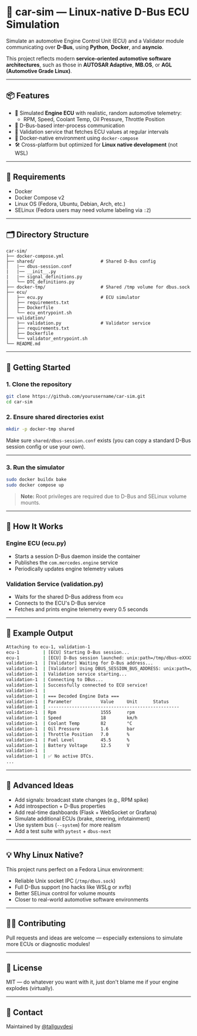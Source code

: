 
# 🚗 car-sim — Linux-native D-Bus ECU Simulation

Simulate an automotive Engine Control Unit (ECU) and a Validator module communicating over **D-Bus**, using **Python**, **Docker**, and **asyncio**.

This project reflects modern **service-oriented automotive software architectures**, such as those in **AUTOSAR Adaptive**, **MB.OS**, or **AGL (Automotive Grade Linux)**.

---

## 📦 Features

- 🧠 Simulated **Engine ECU** with realistic, random automotive telemetry:
  - RPM, Speed, Coolant Temp, Oil Pressure, Throttle Position
- 🔁 D-Bus-based inter-process communication
- 🧪 Validation service that fetches ECU values at regular intervals
- 🐳 Docker-native environment using `docker-compose`
- 🛠️ Cross-platform but optimized for **Linux native development** (not WSL)

---

## 🧰 Requirements

- Docker
- Docker Compose v2
- Linux OS (Fedora, Ubuntu, Debian, Arch, etc.)
- SELinux (Fedora users may need volume labeling via `:Z`)

---

## 🗂️ Directory Structure

```
car-sim/
├── docker-compose.yml
├── shared/                         # Shared D-Bus config
│   |── dbus-session.conf
|   |── __init__.py
|   |── signal_definitions.py
|   └── DTC_definitions.py
├── docker-tmp/                     # Shared /tmp volume for dbus.sock
├── ecu/
│   ├── ecu.py                      # ECU simulator
│   ├── requirements.txt
│   ├── Dockerfile
│   └── ecu_entrypoint.sh
├── validation/
│   ├── validation.py               # Validator service
│   ├── requirements.txt
│   ├── Dockerfile
│   └── validator_entrypoint.sh
└── README.md
```

---

## 🚀 Getting Started

### 1. Clone the repository
```bash
git clone https://github.com/yourusername/car-sim.git
cd car-sim
```

### 2. Ensure shared directories exist
```bash
mkdir -p docker-tmp shared
```

Make sure `shared/dbus-session.conf` exists (you can copy a standard D-Bus session config or use your own).

---

### 3. Run the simulator
```bash
sudo docker buildx bake
sudo docker compose up
```

> **Note:** Root privileges are required due to D-Bus and SELinux volume mounts.

---

## 🧠 How It Works

### Engine ECU (ecu.py)
- Starts a session D-Bus daemon inside the container
- Publishes the `com.mercedes.engine` service
- Periodically updates engine telemetry values

### Validation Service (validation.py)
- Waits for the shared D-Bus address from `ecu`
- Connects to the ECU's D-Bus service
- Fetches and prints engine telemetry every 0.5 seconds

---

## 📸 Example Output

```bash
Attaching to ecu-1, validation-1
ecu-1         | [ECU] Starting D-Bus session...
ecu-1         | [ECU] D-Bus session launched: unix:path=/tmp/dbus-eXXXXXXXXXXX,guid=fxxxxxxxxxxxxxxxxxxxx
validation-1  | [Validator] Waiting for D-Bus address...
validation-1  | [Validator] Using DBUS_SESSION_BUS_ADDRESS: unix:path=/tmp/dbus-eXXXXXXXXX,guid=xxxxxxxxxxxxxxxxxx
validation-1  | Validation service starting...
validation-1  | Connecting to DBus...
validation-1  | Successfully connected to ECU service!
validation-1  | 
validation-1  | === Decoded Engine Data ===
validation-1  | Parameter           Value     Unit      Status    
validation-1  | --------------------------------------------------
validation-1  | Rpm                 1555      rpm                 
validation-1  | Speed               18        km/h                
validation-1  | Coolant Temp        82        °C                  
validation-1  | Oil Pressure        1.6       bar                 
validation-1  | Throttle Position   7.0       %                   
validation-1  | Fuel Level          45.5      %                   
validation-1  | Battery Voltage     12.5      V
validation-1  | 
validation-1  | ✅ No active DTCs.
...
```

---

## 🧪 Advanced Ideas

- Add signals: broadcast state changes (e.g., RPM spike)
- Add introspection + D-Bus properties
- Add real-time dashboards (Flask + WebSocket or Grafana)
- Simulate additional ECUs (brake, steering, infotainment)
- Use system bus (`--system`) for more realism
- Add a test suite with `pytest` + `dbus-next`

---

## 💡 Why Linux Native?

This project runs perfect on a Fedora Linux environment:
- Reliable Unix socket IPC (`/tmp/dbus.sock`)
- Full D-Bus support (no hacks like WSLg or xvfb)
- Better SELinux control for volume mounts
- Closer to real-world automotive software environments

---

## 👨‍💻 Contributing

Pull requests and ideas are welcome — especially extensions to simulate more ECUs or diagnostic modules!

---

## 📜 License

MIT — do whatever you want with it, just don't blame me if your engine explodes (virtually).

---

## 📧 Contact

Maintained by [@tallguydesi](https://github.com/tallguydesi)
